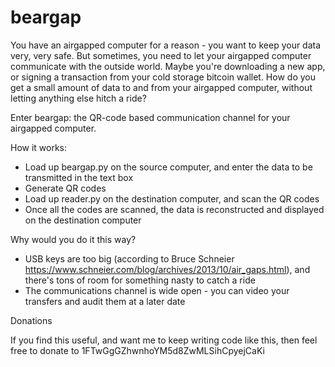 beargap
=======

You have an airgapped computer for a reason - you want to keep your data very, very safe. But sometimes, you need to let your airgapped computer communicate with the outside world. Maybe you're downloading a new app, or signing a transaction from your cold storage bitcoin wallet. How do you get a small amount of data to and from your airgapped computer, without letting anything else hitch a ride?

Enter beargap: the QR-code based communication channel for your airgapped computer.

How it works:

- Load up beargap.py on the source computer, and enter the data to be transmitted in the text box
- Generate QR codes
- Load up reader.py on the destination computer, and scan the QR codes
- Once all the codes are scanned, the data is reconstructed and displayed on the destination computer

Why would you do it this way?

- USB keys are too big (according to Bruce Schneier https://www.schneier.com/blog/archives/2013/10/air_gaps.html), and there's tons of room for something nasty to catch a ride
- The communications channel is wide open - you can video your transfers and audit them at a later date

Donations

If you find this useful, and want me to keep writing code like this, then feel free to donate to 1FTwGgGZhwnhoYM5d8ZwMLSihCpyejCaKi
